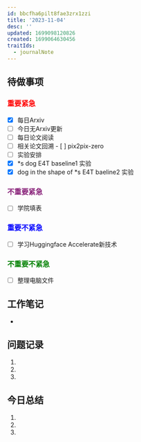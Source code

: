 ```yaml
---
id: bbcfha6pilt8fae3zrx1zzi
title: '2023-11-04'
desc: ''
updated: 1699098120826
created: 1699064630456
traitIds:
  - journalNote
---
```




## **待做事项**

### <font color=red>**重要紧急**</font>
- [x]  每日Arxiv
  - [ ]  今日无Arxiv更新
- [ ]  每日论文阅读
  - [ ]  相关论文回溯
    - [ ]  pix2pix-zero  
- [ ]  实验安排
  - [x]  *s dog E4T baseline1 实验
  - [x]  dog in the shape of *s E4T baeline2 实验

### <font color=#871F78>**不重要紧急**</font>

- [ ] 学院填表 



### <font color=blue>**重要不紧急**</font>

- [ ] 学习Huggingface Accelerate新技术


### <font color=green>**不重要不紧急**</font>

- [ ] 整理电脑文件




## **工作笔记**
* 


## **问题记录**

1.
2.
3.


## **今日总结**

1.
2.
3.
